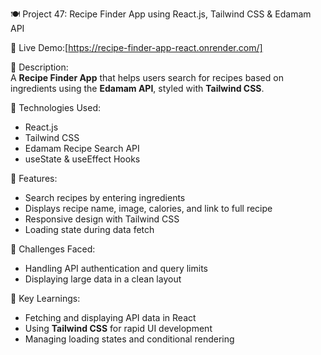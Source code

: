 🍽️ Project 47: Recipe Finder App using React.js, Tailwind CSS & Edamam API

🔗 Live Demo:[https://recipe-finder-app-react.onrender.com/]

📄 Description:  
A **Recipe Finder App** that helps users search for recipes based on ingredients using the **Edamam API**, styled with **Tailwind CSS**.

🔧 Technologies Used:

- React.js
- Tailwind CSS
- Edamam Recipe Search API
- useState & useEffect Hooks

🌟 Features:

- Search recipes by entering ingredients
- Displays recipe name, image, calories, and link to full recipe
- Responsive design with Tailwind CSS
- Loading state during data fetch

🚀 Challenges Faced:

- Handling API authentication and query limits
- Displaying large data in a clean layout

🎯 Key Learnings:

- Fetching and displaying API data in React
- Using **Tailwind CSS** for rapid UI development
- Managing loading states and conditional rendering
